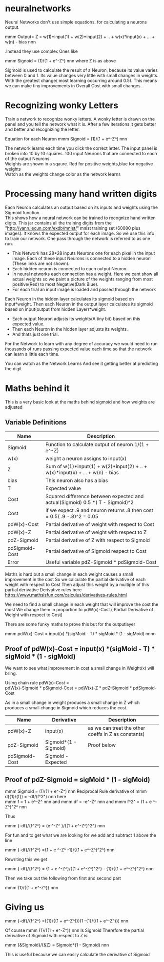 
# neuralnetworks

Neural Networks don't use simple equations. for calculating a neurons output. 
 
 mmm  Output= Z = w(1)*input(1) + w(2)*input(2) + .. + w(x)*input(x) + ... + w(n)  - bias nnn 

.Instead they use complex Ones like 
 
 mmm Signoid = (1)/(1 + e^-Z^) nnn
 where Z is as above 

Sigmoid is used to calculate the result of a Neuron, because its value varies between 0 and 1. Its value changes very little with small changes in weights. With the greatest change( most learning occurring around 0.5). This means we can make tiny improvements in Overall Cost with small changes.
 
# Recognizing wonky Letters
Train a network to recognize wonky letters. A wonky letter is drawn on the panel and you tell the network what it is. After a few iterations it gets better and better and recognizing the letter.
  
Equation for each Neuron
 mmm Signoid = (1)/(1 + e^-Z^) nnn

The network learns each time you click the correct letter. 
The input panel is broken into 10 by 10 squares.  100 input Neurons that are connected to each of the output Neurons  
Weights are shown in a sqaure. Red for positive weights,blue for negative weights  
Watch as the weights change color as the network learns 


# Processing many hand written digits


Each Neuron calculates an output based on its inputs and weights using the Sigmoid function.   
This shows how a neural network can be trained to recognize hand written digits.
This jar contains all the training digits from the "http://yann.lecun.com/exdb/mnist/" mnist training set  (60000 plus images).
It knows the expected output for each image. So we use this info to train our network. One pass through the network is referred to as one run.  
 
- This Network has 28*28 inputs Neurons one for each pixel in the input image. Each of these input Neurons is connected to a hidden neuron (These links are not shown). 
- Each hidden neuron is connected to each output Neuron. 
- In neural networks each connection has a weight. Here we cant show all actual weights so we paint a picture of the weights ranging from most positive(Red) to most Negative(Dark Blue). 
- For each trial an input image is loaded and  passed through the network


Each Neuron in the hidden layer calculates its sigmoid based on input*weight. 
Then each Neuron in the output layer calculates its sigmoid based on input(output from hidden Layer)*weight.
 

- Each output Neuron adjusts its weights(A tiny bit) based on this expected value.
- Then each Neuron in the hidden layer adjusts its weights.
- And thats just one trial. 

For the Network to learn with any degree of accuracy we would need to run thousands of runs passing expected value each time so that the network can learn a little each time. 
   
 You can watch as the Network Learns And see it getting better at predicting the digit

# Maths behind it 
This is a very basic look at the maths behind sigmoid and how weights are adjusted
   
##  Variable Definitions
   
| Name | Description |
| --- | --- |
|Sigmoid |        Function to calculate output of neuron  1/(1 + e^-Z) |
| w(x) |      weight a neuron assigns to input(x) 
|Z  |     Sum of    w(1)*input(1) + w(2)*input(2) + .. + w(x)*input(x) + ... + w(n)  - bias 
| bias |  This neuron also has a bias|  
| T   |            Expected value |
|Cost|            Squared difference between expected and actual(Sigmoid)   0.5 *( T - Sigmoid)^2 |
|Cost| If we expect .9 and neuron returns .8 then cost = 0.5( .9 -.8)^2 = 0.05|
|pdW(x)-Cost|     Partial derivative  of weight with respect  to Cost  
|pdW(x)-Z|        Partial derivative  of weight with respect  to Z
|pdZ-Sigmoid|     Partial derivative  of Z with respect  to Sigmoid
|pdSigmoid-Cost|  Partial derivative  of Sigmoid  respect  to Cost
|Error |          Useful variable  pdZ-Sigmoid *  pdSigmoid-Cost

Maths is hard but a small change in each weight causes a small improvement in the cost
So we calculate the partial derivative  of each weight with respect  to Cost
Then adjust this weight by a multiple of this  partial derivative 
Derivative rules here https://www.mathsisfun.com/calculus/derivatives-rules.html





We need to find a small change in each weight that will improve the cost the most
We change them in proportion to pdW(x)-Cost ( Partial Derivative of Weight with respect to Cost) 

There are some funky maths to prove this but for the outputlayer

mmm pdW(x)-Cost = input(x) *(sigMoid - T) * sigMoid * (1 - sigMoid) nnnn


       
## Proof of pdW(x)-Cost = input(x) *(sigMoid - T) * sigMoid * (1 - sigMoid)

We want to see what improvement in cost a small change in Weight(x) will bring.
   
Using chain rule pdW(x)-Cost =  
 pdW(x)-Sigmoid * pSigmoid-Cost  = 
 pdW(x)-Z  *  pdZ-Sigmoid * pdSigmoid-Cost
 
 As in a small change in weight produces a small change in Z which produces a small change in Sigmoid which reduces the cost.  

|Name|Derivative|Description|
| --- | --- |--- |
| pdW(x)-Z | input(x)|  as we can treat the other coeffs in Z as constants)|
| pdZ-Sigmoid|  Sigmoid*(1 - Sigmoid) |  Proof below| 
| pdSigmoid-Cost|Sigmoid - Expected|
 
## Proof of pdZ-Sigmoid = sigMoid * (1 - sigMoid)
 
 
 mmm Sigmoid = (1)/(1 + e^-Z^) nnn
 Reciprocal Rule  derivative of 
 mmm d({1}/{f}) =   -df/(f^2^) nnn 
 here    
 mmm f =  1 + e^-Z^ nnn  and  mmm  df = -e^-Z^ nnn and mmm f^2^ = (1 + e ^-Z^)^2^ nnn 
 
 Thus
 
 mmm {-df}/{f^2^} = {e ^-Z^ }/{(1 + e^-Z^)^2^} nnn
   
 For fun and to get what we are looking for we add and subtract 1 above the line
 
 mmm {-df}/{f^2^} ={1 + e ^-Z^ -1}/{(1 + e^-Z^)^2^} nnn 
 
 Rewriting this we get  
 
 mmm {-df}/{f^2^} = {1 + e ^-Z^}/{(1 + e^-Z^)^2^} - {1}/{(1 + e^-Z^)^2^} nnn 
 
 Then we take out the following from first and second part 
 
 mmm {1}/{(1 + e^-Z^)} nnn 
 
 Giving us
=
mmm {-df}/{f^2^} =({1}/{(1 + e^-Z^)})(1 -{1}/{(1 + e^-Z^)})  nnn
  

  
Of course mmm {1}/{(1 + e^-Z^)} nnn Is Sigmoid 
  Therefore the partial derivative of Sigmoid with respect to Z is  
  
 mmm  {&Sigmoid}/{&Z} = Sigmoid*(1 - Sigmoid) nnn
  
  This is useful because we can easily calculate the derivative of Sigmoid
 